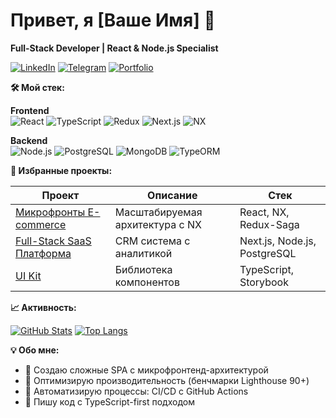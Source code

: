 # Привет, я [Ваше Имя] 👋
**Full-Stack Developer | React & Node.js Specialist**

[![LinkedIn](https://img.shields.io/badge/LinkedIn-0A66C2?style=flat&logo=linkedin)](https://linkedin.com/in/ваш-профиль)
[![Telegram](https://img.shields.io/badge/Telegram-26A5E4?style=flat&logo=telegram)](https://t.me/ваш-ник)
[![Portfolio](https://img.shields.io/badge/Portfolio-FF4088?style=flat)](https://ваш-сайт)

**🛠️ Мой стек:**
  
**Frontend**  
![React](https://img.shields.io/badge/React-61DAFB?style=flat&logo=react)
![TypeScript](https://img.shields.io/badge/TypeScript-3178C6?style=flat&logo=typescript)
![Redux](https://img.shields.io/badge/Redux-764ABC?style=flat&logo=redux)
![Next.js](https://img.shields.io/badge/Next.js-000000?style=flat&logo=next.js)
![NX](https://img.shields.io/badge/NX-143055?style=flat&logo=nx)

**Backend**  
![Node.js](https://img.shields.io/badge/Node.js-339933?style=flat&logo=node.js)
![PostgreSQL](https://img.shields.io/badge/PostgreSQL-4169E1?style=flat&logo=postgresql)
![MongoDB](https://img.shields.io/badge/MongoDB-47A248?style=flat&logo=mongodb)
![TypeORM](https://img.shields.io/badge/TypeORM-FE0909?style=flat)

**🔨 Избранные проекты:**

| Проект | Описание | Стек |
|--------|----------|------|
| [Микрофронты E-commerce](https://github.com/ваш-аккаунт/microfrontend-ecom) | Масштабируемая архитектура с NX | React, NX, Redux-Saga |
| [Full-Stack SaaS Платформа](https://github.com/ваш-аккаунт/saas-platform) | CRM система с аналитикой | Next.js, Node.js, PostgreSQL |
| [UI Kit](https://github.com/ваш-аккаунт/ui-kit) | Библиотека компонентов | TypeScript, Storybook |

**📈 Активность:**
  
[![GitHub Stats](https://github-readme-stats.vercel.app/api?username=ваш-аккаунт&show_icons=true&theme=radical)](https://github.com/ваш-аккаунт)
[![Top Langs](https://github-readme-stats.vercel.app/api/top-langs/?username=ваш-аккаунт&layout=compact)](https://github.com/ваш-аккаунт)

**💡 Обо мне:**
- 🧩 Создаю сложные SPA с микрофронтенд-архитектурой
- 🚀 Оптимизирую производительность (бенчмарки Lighthouse 90+)
- 🔄 Автоматизирую процессы: CI/CD с GitHub Actions
- 📝 Пишу код с TypeScript-first подходом
